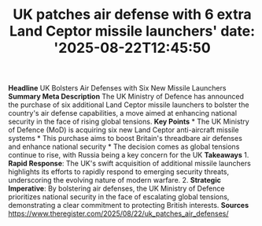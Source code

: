 ﻿---
title: "UK patches air defense with 6 extra Land Ceptor missile launchers'
date: '2025-08-22T12:45:50"
category: "Markets"
summary: ""
slug: "uk patches air defense with 6 extra land ceptor missile laun"
source_urls:
  - "https://go.theregister.com/feed/www.theregister.com/2025/08/22/uk_patches_air_defenses/"
seo:
  title: "UK patches air defense with 6 extra Land Ceptor missile launchers | Hash n Hedge'
  description: '"
  keywords: ["news", "markets", "brief"]
---
**Headline** UK Bolsters Air Defenses with Six New Missile Launchers  **Summary Meta Description** The UK Ministry of Defence has announced the purchase of six additional Land Ceptor missile launchers to bolster the country's air defense capabilities, a move aimed at enhancing national security in the face of rising global tensions.  **Key Points**  * The UK Ministry of Defence (MoD) is acquiring six new Land Ceptor anti-aircraft missile systems * This purchase aims to boost Britain's threadbare air defenses and enhance national security * The decision comes as global tensions continue to rise, with Russia being a key concern for the UK  **Takeaways**  1. **Rapid Response**: The UK's swift acquisition of additional missile launchers highlights its efforts to rapidly respond to emerging security threats, underscoring the evolving nature of modern warfare. 2. **Strategic Imperative**: By bolstering air defenses, the UK Ministry of Defence prioritizes national security in the face of escalating global tensions, demonstrating a clear commitment to protecting British interests.  **Sources** https://www.theregister.com/2025/08/22/uk_patches_air_defenses/ 
